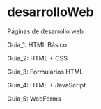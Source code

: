 # desarrolloWeb
Páginas de desarrollo web

Guia_1: HTML Básico

Guia_2: HTML + CSS

Guia_3: Formularios HTML

Guia_4: HTML + JavaScript

Guia_5: WebForms
